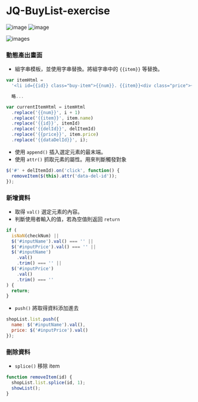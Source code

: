 # JQ-BuyList-exercise

![image](https://img.shields.io/badge/Jquery-exercise-brightgreen.svg)
![image](https://img.shields.io/badge/SASS-exercise-ff69b4.svg)

![images](https://github.com/jedchang/JQ-BuyList/tree/master)

### 動態產出畫面

- 組字串模板，並使用字串替換。將組字串中的 `{{item}}` 等替換。

```javascript
var itemHtml =
  '<li id={{id}} class="buy-item">{{num}}. {{item}}<div class="price">{{price}}</div><div id="{{delId}}" class="del-btn" data-del-id="{{dataDelId}}">REMOVE</div></li>';

  略...

var currentItemHtml = itemHtml
  .replace('{{num}}', i + 1)
  .replace('{{item}}', item.name)
  .replace('{{id}}', itemId)
  .replace('{{delId}}', delItemId)
  .replace('{{price}}', item.price)
  .replace('{{dataDelId}}', i);
```

- 使用 `append()` 插入選定元素的最末端。
- 使用 `attr()` 抓取元素的屬性。用來判斷觸發對象

```javascript
$('#' + delItemId).on('click', function() {
  removeItem($(this).attr('data-del-id'));
});
```

### 新增資料

- 取得 `val()` 選定元素的內容。
- 判斷使用者輸入的值，若為空值則返回 `return`

```javascript
if (
  isNaN(checkNum) ||
  $('#inputName').val() === '' ||
  $('#inputPrice').val() === '' ||
  $('#inputName')
    .val()
    .trim() === '' ||
  $('#inputPrice')
    .val()
    .trim() === ''
) {
  return;
}
```

- `push()` 將取得資料添加進去

```javascript
shopList.list.push({
  name: $('#inputName').val(),
  price: $('#inputPrice').val()
});
```

### 刪除資料

- `splice()` 移除 item

```javascript
function removeItem(id) {
  shopList.list.splice(id, 1);
  showList();
}
```
